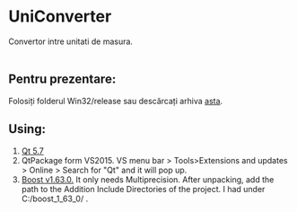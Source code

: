 # UniConverter
Convertor intre unitati de masura.<br />
<br />
## Pentru prezentare:<br />
Folosiți folderul Win32/release sau descărcați arhiva [asta](https://drive.google.com/file/d/0B7v0f_o11Q6IVzN4aGd5MFE5VTg/view?usp=sharing).
## Using:<br />
1. [Qt 5.7](https://www.qt.io/download/)<br />
2. QtPackage form VS2015. VS menu bar > Tools>Extensions and updates > Online > Search for "Qt" and it will pop up.<br />
3. [Boost v1.63.0.](http://www.boost.org/users/download/) It only needs Multiprecision. After unpacking, add the path to the Addition Include Directories of the project. I had under C:/boost_1_63_0/ .<br />
